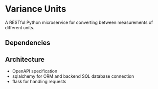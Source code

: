 # Variance Units 
A RESTful Python microservice for converting between measurements of different units.

## Dependencies


## Architecture
- OpenAPI specification
- sqlalchemy for ORM and backend SQL database connection
- flask for handling requests
